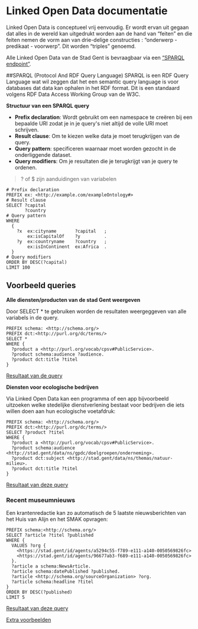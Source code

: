 # Linked Open Data documentatie

Linked Open Data is conceptueel vrij eenvoudig. Er wordt ervan uit gegaan dat alles in de wereld kan uitgedrukt worden aan de hand van “feiten” en die feiten nemen de vorm aan van drie-delige constructies : “onderwerp - predikaat - voorwerp”. Dit worden  “triples” genoemd.

Alle Linked Open Data van de Stad Gent is bevraagbaar via een [“SPARQL endpoint”](https://stad.gent/sparql).

##SPARQL (Protocol And RDF Query Language)
	SPARQL is een RDF Query Language wat wil zeggen dat het een semantic query language is voor databases dat data kan ophalen in het RDF format. Dit is een standaard volgens RDF Data Access Working Group van de W3C.

**Structuur van een SPARQL query**

- **Prefix declaration**: Wordt gebruikt om een namespace te creëren bij een bepaalde URI zodat je in je query's niet altijd de volle URI moet schrijven.
- **Result clause**: Om te kiezen welke data je moet terugkrijgen van de query.
- **Query pattern**: specificeren waarnaar moet worden gezocht in de onderliggende dataset.
- **Query modifiers**: Om je resultaten die je terugkrijgt van je query te ordenen.
> ? of $ zijn aanduidingen van variabelen

```
# Prefix declaration
PREFIX ex: <http://example.com/exampleOntology#>
# Result clause
SELECT ?capital
       ?country
# Query pattern
WHERE
  {
    ?x  ex:cityname       ?capital   ;
        ex:isCapitalOf    ?y         .
    ?y  ex:countryname    ?country   ;
        ex:isInContinent  ex:Africa  .
  }
# Query modifiers
ORDER BY DESC(?capital)
LIMIT 100
```

## Voorbeeld queries



**Alle diensten/producten van de stad Gent weergeven**

Door SELECT * te gebruiken worden de resultaten weergeggeven van alle variabels in de query.

```
PREFIX schema: <http://schema.org/>
PREFIX dct:<http://purl.org/dc/terms/>
SELECT *
WHERE {
  ?product a <http://purl.org/vocab/cpsv#PublicService>.  
  ?product schema:audience ?audience.
  ?product dct:title ?titel
}
```
[Resultaat van de query](https://stad.gent/sparql?default-graph-uri=&query=PREFIX+schema%3A+<http%3A%2F%2Fschema.org%2F>%0D%0APREFIX+dct%3A<http%3A%2F%2Fpurl.org%2Fdc%2Fterms%2F>%0D%0ASELECT+*%0D%0AWHERE+%7B%0D%0A++%3Fproduct+a+<http%3A%2F%2Fpurl.org%2Fvocab%2Fcpsv%23PublicService>.++%0D%0A++%3Fproduct+schema%3Aaudience+%3Faudience.%0D%0A++%3Fproduct+dct%3Atitle+%3Ftitel%0D%0A%7D&format=text%2Fhtml&timeout=0&debug=on)


**Diensten voor ecologische bedrijven**

Via Linked Open Data kan een programma of een app bijvoorbeeld uitzoeken welke stedelijke dienstverlening bestaat voor bedrijven die iets willen doen aan hun ecologische voetafdruk:

```
PREFIX schema: <http://schema.org/>
PREFIX dct:<http://purl.org/dc/terms/>
SELECT ?product ?titel
WHERE {
  ?product a <http://purl.org/vocab/cpsv#PublicService>.
  ?product schema:audience <http://stad.gent/data/ns/gpdc/doelgroepen/onderneming>.
  ?product dct:subject <http://stad.gent/data/ns/themas/natuur-milieu>.
  ?product dct:title ?titel
}
```

[Resultaat van deze query](https://stad.gent/sparql?default-graph-uri=&query=PREFIX+schema%3A+%3Chttp%3A%2F%2Fschema.org%2F%3E%0D%0APREFIX+dct%3A%3Chttp%3A%2F%2Fpurl.org%2Fdc%2Fterms%2F%3E%0D%0ASELECT+%3Fproduct+%3Ftitel%0D%0AWHERE+%7B%0D%0A%3Fproduct+a+%3Chttp%3A%2F%2Fpurl.org%2Fvocab%2Fcpsv%23PublicService%3E.%0D%0A%3Fproduct+schema%3Aaudience+%3Chttp%3A%2F%2Fstad.gent%2Fdata%2Fns%2Fgpdc%2Fdoelgroepen%2Fonderneming%3E.%0D%0A%3Fproduct+dct%3Asubject+%3Chttp%3A%2F%2Fstad.gent%2Fdata%2Fns%2Fthemas%2Fnatuur-milieu%3E.%0D%0A%3Fproduct+dct%3Atitle+%3Ftitel%0D%0A%7D&format=text%2Fhtml&timeout=0&debug=on)


### Recent museumnieuws
Een krantenredactie kan zo automatisch de 5 laatste nieuwsberichten van het Huis van Alijn en het SMAK opvragen:


```
PREFIX schema:<http://schema.org/>
SELECT ?article ?titel ?published
WHERE {
  VALUES ?org {
    <https://stad.gent/id/agents/a5294c55-f789-e111-a140-0050569826fc>
    <https://stad.gent/id/agents/96677ab3-f689-e111-a140-0050569826fc>
  }.
  ?article a schema:NewsArticle.
  ?article schema:datePublished ?published.
  ?article <http://schema.org/sourceOrganization> ?org.
  ?article schema:headline ?titel
}
ORDER BY DESC(?published)
LIMIT 5
```

[Resultaat van deze query](https://stad.gent/sparql?default-graph-uri=&query=%0D%0APREFIX+schema%3A%3Chttp%3A%2F%2Fschema.org%2F%3E%0D%0ASELECT+%3Farticle+%3Ftitel+%3Fpublished%0D%0AWHERE+%7B%0D%0A++VALUES+%3Forg+%7B%0D%0A++++%3Chttps%3A%2F%2Fstad.gent%2Fid%2Fagents%2Fa5294c55-f789-e111-a140-0050569826fc%3E%0D%0A++++%3Chttps%3A%2F%2Fstad.gent%2Fid%2Fagents%2F96677ab3-f689-e111-a140-0050569826fc%3E%0D%0A++%7D.%0D%0A++%3Farticle+a+schema%3ANewsArticle.%0D%0A++%3Farticle+schema%3AdatePublished+%3Fpublished.%0D%0A++%3Farticle+%3Chttp%3A%2F%2Fschema.org%2FsourceOrganization%3E+%3Forg.%0D%0A++%3Farticle+schema%3Aheadline+%3Ftitel%0D%0A%7D+ORDER+BY+DESC%28%3Fpublished%29+LIMIT+5&format=text%2Fhtml&timeout=0&debug=on)


[Extra voorbeelden](https://www.w3.org/2009/Talks/0615-qbe/#q1)
